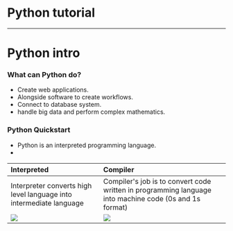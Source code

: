 # Python tutorial
***
# Python intro

###  What can Python do?
- Create web applications.
- Alongside software to create workflows.
- Connect to database system.
- handle big data and perform complex mathematics.
### Python Quickstart
- Python is an interpreted programming language.
-
|Interpreted|Compiler|
| :-- | :---------------------------------------------------------- |
|Interpreter converts high level language into intermediate language|Compiler's job is to convert code written in programming language into machine code (0s and 1s format)|
|![](Imagers/Interperter.jpg)|![](Imagers/Compiler.jpg)|